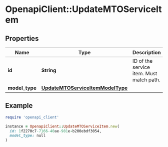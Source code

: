 # OpenapiClient::UpdateMTOServiceItem

## Properties

| Name | Type | Description | Notes |
| ---- | ---- | ----------- | ----- |
| **id** | **String** | ID of the service item. Must match path. | [optional] |
| **model_type** | [**UpdateMTOServiceItemModelType**](UpdateMTOServiceItemModelType.md) |  |  |

## Example

```ruby
require 'openapi_client'

instance = OpenapiClient::UpdateMTOServiceItem.new(
  id: 1f2270c7-7166-40ae-981e-b200ebdf3054,
  model_type: null
)
```

